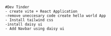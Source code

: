     #Dev Tinder
    - create vite + React Application
    -remove uneccesary code create hello world App
    - Install tailwind css
    -install daisy ui
    - Add Navbar using daisy ui
    